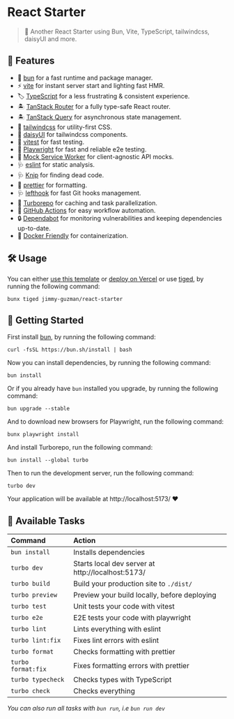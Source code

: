 # React Starter

> 🍱 Another React Starter using Bun, Vite, TypeScript, tailwindcss, daisyUI and more.

## 🐣 Features

- 🍞 [bun][bun] for a fast runtime and package manager.
- ⚡️ [vite][vite] for instant server start and lighting fast HMR.
- 🏷️ [TypeScript][TypeScript] for a less frustrating & consistent experience.
- 🏝️ [TanStack Router][TanStack Router] for a fully type-safe React router.
- 🏝️ [TanStack Query][TanStack Query] for asynchronous state management.
- 💄 [tailwindcss][tailwindcss] for utility-first CSS.
- 💄 [daisyUI](https://daisyui.com) for tailwindcss components.
- 🧪 [vitest][vitest] for fast testing.
- 🧪 [Playwright][Playwright] for fast and reliable e2e testing.
- 🧪 [Mock Service Worker][Mock Service Worker] for client-agnostic API mocks.
- 🩺 [eslint][eslint] for static analysis.
- 🩺 [Knip][Knip] for finding dead code.
- 🎨 [prettier][prettier] for formatting.
- 🩺 [lefthook][lefthook] for fast Git hooks management.
- 👷 [Turborepo][Turborepo] for caching and task parallelization.
- 👷 [GitHub Actions][GitHub Actions] for easy workflow automation.
- 🔒️ [Dependabot][Dependabot] for monitoring vulnerabilities and keeping dependencies up-to-date.
- 🐳 [Docker Friendly][Docker] for containerization.

## 🛠️ Usage

You can either [use this template](https://github.com/jimmy-guzman/react-starter/generate) or [deploy on Vercel](https://vercel.com/new/clone?repository-url=https%3A%2F%2Fgithub.com%2Fjimmy-guzman%2Freact-starter&project-name=my-awesome-react-project&repository-name=my-awesome-react-project) or use [tiged](https://github.com/tiged/tiged), by running the following command:

```
bunx tiged jimmy-guzman/react-starter
```

## 🏁 Getting Started

First install [bun](https://bun.sh/docs/installation), by running the following command:

```
curl -fsSL https://bun.sh/install | bash
```

Now you can install dependencies, by running the following command:

```
bun install
```

Or if you already have `bun` installed you upgrade, by running the following command:

```
bun upgrade --stable
```

And to download new browsers for Playwright, run the following command:

```
bunx playwright install
```

And install Turborepo, run the following command:

```
bun install --global turbo
```

Then to run the development server, run the following command:

```
turbo dev
```

Your application will be available at http://localhost:5173/ ❤️

## 🧞 Available Tasks

| Command            | Action                                            |
| :----------------- | :------------------------------------------------ |
| `bun install`      | Installs dependencies                             |
| `turbo dev`        | Starts local dev server at http://localhost:5173/ |
| `turbo build`      | Build your production site to `./dist/`           |
| `turbo preview`    | Preview your build locally, before deploying      |
| `turbo test`       | Unit tests your code with vitest                  |
| `turbo e2e`        | E2E tests your code with playwright               |
| `turbo lint`       | Lints everything with eslint                      |
| `turbo lint:fix`   | Fixes lint errors with eslint                     |
| `turbo format`     | Checks formatting with prettier                   |
| `turbo format:fix` | Fixes formatting errors with prettier             |
| `turbo typecheck`  | Checks types with TypeScript                      |
| `turbo check`      | Checks everything                                 |

_You can also run all tasks with `bun run`, i.e `bun run dev`_

<!-- features references start -->

[vite]: https://vite.dev
[react]: https://react.dev
[TypeScript]: https://www.typescriptlang.org
[tailwindcss]: https://tailwindcss.com
[eslint]: https://eslint.org
[vitest]: https://vitest.dev/guide/why.html
[Testing Library]: https://testing-library.com/docs/guiding-principles
[Playwright]: https://playwright.dev
[prettier]: https://prettier.io
[bun]: https://bun.sh
[GitHub Actions]: https://github.com/features/actions
[lefthook]: https://github.com/evilmartians/lefthook
[TanStack Router]: https://tanstack.com/router/v1
[TanStack Query]: https://tanstack.com/query/v5
[Turborepo]: https://turbo.build/repo/docs
[Mock Service Worker]: https://mswjs.io
[Knip]: https://knip.dev
[Dependabot]: https://docs.github.com/en/code-security/dependabot
[Docker]: https://www.docker.com

<!-- features references end -->
